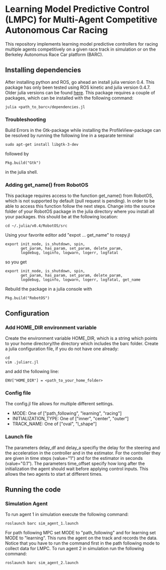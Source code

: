 # Learning Model Predictive Control (LMPC) for Multi-Agent Competitive Autonomous Car Racing

This repository implements learning model predictive controllers for racing multiple agents competitively on a given race track in simulation or on the Berkeley Autonomus Race Car platform (BARC). 

## Installing dependencies
After installing python and ROS, go ahead an install julia version 0.4. This package has only been tested using ROS kinetic and julia version 0.4.7. Older julia versions can be found [here](https://julialang.org/downloads/oldreleases.html). This package requires a couple of packages, which can be installed with the following command: 
```
julia <path_to_barc>/dependencies.jl
```

### Troubleshooting
Build Errors in the Gtk-package while installing the ProfileView-package can be resolved by running the following line in a separate terminal
```
sudo apt-get install libgtk-3-dev
```
followed by 
```
Pkg.build("Gtk")
```
in the julia shell.

### Adding get_name() from RobotOS
This package requires access to the function get_name() from RobotOS, which is not supported by default (pull request is pending). In order to be able to access this function follow the next steps. Change into the source folder of your RobotOS package in the julia directory where you install all your packages. this should be at the following location: 
```
cd ~/.julia/v0.4/RobotOS/src
```
Using your favorite editor add "expot ... get_name" to rospy.jl
```
export init_node, is_shutdown, spin,
       get_param, has_param, set_param, delete_param,
       logdebug, loginfo, logwarn, logerr, logfatal
```
so you get
```
export init_node, is_shutdown, spin,
       get_param, has_param, set_param, delete_param,
       logdebug, loginfo, logwarn, logerr, logfatal, get_name
```
Rebuild the package in a julia console with
```
Pkg.build("RobotOS")
```

## Configuration
### Add HOME_DIR environment variable
Create the environment variable HOME_DIR, which is a string which points to your home directory/the directory which includes the barc folder. Create a julia configuration file, if you do not have one already:
```
cd
vim .juliarc.jl
```
and add the following line: 
```
ENV["HOME_DIR"] = <path_to_your_home_folder>
```

### Config file
The config.jl file allows for multiple different settings. 
* MODE: One of ["path_following", "learning", "racing"]
* INITIALIZATION_TYPE: One of ["inner", "center", "outer"]
* TRACK_NAME: One of ["oval", "l_shape"]

### Launch file
The parameters delay_df and delay_a specifiy the delay for the steering and the acceleration in the controller and in the estimator. For the controller they are given in time steps (value="1") and for the estimator in seconds (value="0.1"). The parameters time_offset specify how long after the initialization the agent should wait before applying control inputs. This allows the two agents to start at different times. 

## Running the code
### Simulation Agent
To run agent 1 in simulation execute the following command:
```
roslaunch barc sim_agent_1.launch
```
For path following MPC set MODE to "path_following" and for learning set MODE to "learning". This runs the agent on the track and records the data. Notice that you have to run the command first in the path following mode to collect data for LMPC. To run agent 2 in simulation run the following command: 
```
roslaunch barc sim_agent_2.launch
```
